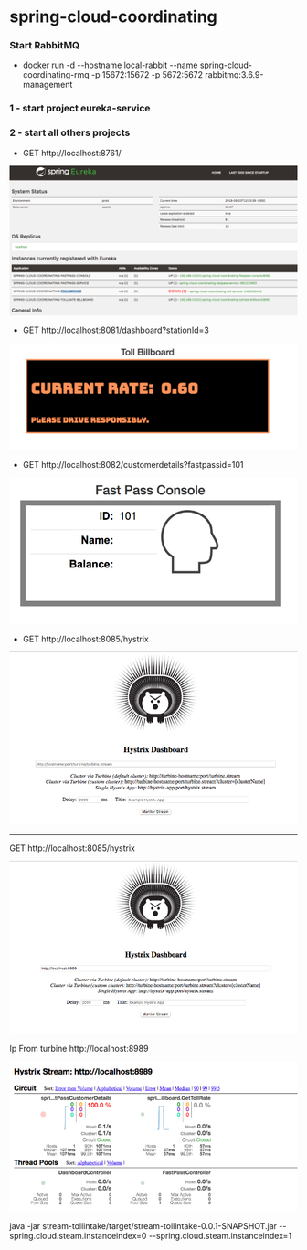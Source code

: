 # spring-cloud-coordinating

### Start RabbitMQ

- docker run -d --hostname local-rabbit --name spring-cloud-coordinating-rmq -p 15672:15672 -p 5672:5672 rabbitmq:3.6.9-management



### 1 -  start project eureka-service

### 2 -  start all others projects


- GET http://localhost:8761/

![](image.png)

- GET http://localhost:8081/dashboard?stationId=3

![](image2.png)

- GET http://localhost:8082/customerdetails?fastpassid=101

![](image3.png)

- GET http://localhost:8085/hystrix

![](image4.png)



---
GET http://localhost:8085/hystrix

![](image5.png)

Ip From turbine http://localhost:8989

![](image6.png)



java -jar stream-tollintake/target/stream-tollintake-0.0.1-SNAPSHOT.jar --spring.cloud.steam.instanceindex=0
--spring.cloud.steam.instanceindex=1